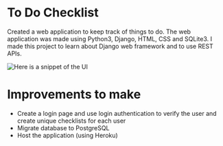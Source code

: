 ﻿# To Do Checklist

Created a web application to keep track of things to do. The web application was made using Python3, Django, HTML, CSS and SQLite3. I made this project to learn about Django web framework and to use REST APIs. 

![Here is a snippet of the UI](https://drive.google.com/open?id=15Xmi-6xYhJv3t9_cfbVTlwBmqc95XG1P)

# Improvements to make

 - Create a login page and use login authentication to verify the user and create unique checklists for each user
 - Migrate database to PostgreSQL
 - Host the application (using Heroku)



